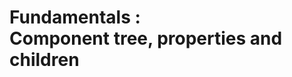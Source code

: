 <!-- .slide: class="transition " -->

# Fundamentals : <br/> Component tree, properties and children
